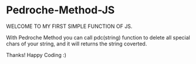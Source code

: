 
# Pedroche-Method-JS
WELCOME TO MY FIRST SIMPLE FUNCTION OF JS.

With Pedroche Method you can call pdc(string) function to delete all special chars of your string, and it will returns the string coverted.


Thanks! Happy Coding :)
